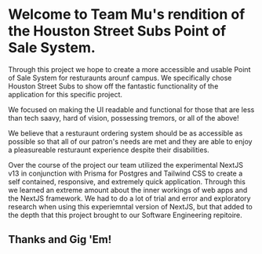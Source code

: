 # Welcome to Team Mu's rendition of the Houston Street Subs Point of Sale System.

Through this project we hope to create a more accessible and usable Point of Sale System for resturaunts arounf campus. We specifically chose Houston Street Subs to show off the fantastic functionality of the application for this specific project.

We focused on making the UI readable and functional for those that are less than tech saavy, hard of vision, possessing tremors, or all of the above!

We believe that a resturaunt ordering system should be as accessible as possible so that all of our patron's needs are met and they are able to enjoy a pleasureable resturaunt experience despite their disabilities.

Over the course of the project our team utilized the experimental NextJS v13 in conjunction with Prisma for Postgres and Tailwind CSS to create a self contained, responsive, and extremely quick application. Through this we learned an extreme amount about the inner workings of web apps and the NextJS framework. We had to do a lot of trial and error and exploratory research when using this experiemntal version of NextJS, but that added to the depth that this project brought to our Software Engineering repitoire. 

## Thanks and Gig 'Em!
